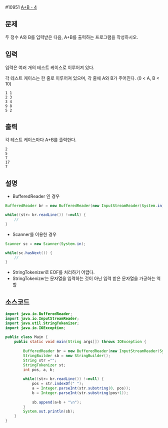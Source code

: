 #10951 [A+B - 4](https://www.acmicpc.net/problem/10951)


## 문제
두 정수 A와 B를 입력받은 다음, A+B를 출력하는 프로그램을 작성하시오.
## 입력
입력은 여러 개의 테스트 케이스로 이루어져 있다.

각 테스트 케이스는 한 줄로 이루어져 있으며, 각 줄에 A와 B가 주어진다. (0 < A, B < 10)
```
1 1
2 3
3 4
9 8
5 2
```

## 출력
각 테스트 케이스마다 A+B를 출력한다.
```
2
5
7
17
7
```
## 설명
- BufferedReader 인 경우 
```java
BufferedReader br = new BufferedReader(new InputStreamReader(System.in));

while((str= br.readLine()) !=null) {
    //
}
```
- Scanner를 이용한 경우
```java
Scanner sc = new Scanner(System.in);

while(sc.hasNext()) {
    //
}

```
- StringTokenizer로 EOF를 처리하기 어렵다.
- StringTokenizer는 문자열을 입력하는 것이 아닌 입력 받은 문자열을 가공하는 역할
## 소스코드
```java
import java.io.BufferedReader;
import java.io.InputStreamReader;
import java.util.StringTokenizer;
import java.io.IOException;
 
public class Main {
	public static void main(String args[]) throws IOException {
		
		BufferedReader br = new BufferedReader(new InputStreamReader(System.in));
		StringBuilder sb = new StringBuilder();
		String str ="";
		StringTokenizer st;
		int pos, a, b;
		
		while((str= br.readLine()) !=null) {
			pos = str.indexOf(" ");
			a = Integer.parseInt(str.substring(0, pos));
			b = Integer.parseInt(str.substring(pos+1));
			
			sb.append(a+b + "\n");
		}
		System.out.println(sb);
	}
}
```
